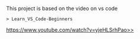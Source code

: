 This project is based on the video on vs code

```
> Learn_VS_Code-Beginners

```
https://www.youtube.com/watch?v=yjeHLSrhPao>>


